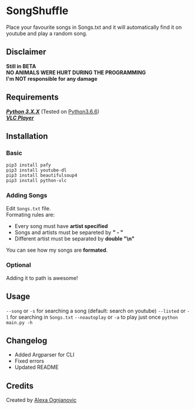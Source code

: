 # SongShuffle
Place your favourite songs in Songs.txt and it will automatically find it on youtube and play a random song.
## Disclaimer
**Still in BETA**<br/>
**NO ANIMALS WERE HURT DURING THE PROGRAMMING**<br/>
**I'm NOT responsible for any damage**
## Requirements
_**[Python 3.X.X](https://www.python.org/downloads/release/python-372/)**_ (Tested on [Python3.6.6](https://www.python.org/downloads/release/python-366/))<br />
_**[VLC Player](https://www.videolan.org/vlc/download-windows.html)**_
## Installation
### Basic
```
pip3 install pafy
pip3 install youtube-dl
pip3 install beautifulsoup4
pip3 install python-vlc
```
### Adding Songs
Edit `Songs.txt` file.<br/>
Formating rules are:
- Every song must have **artist specified**
- Songs and artists must be separeted by **" - "**
- Different artist must be separated by **double "\n"**<br/>

You can see how my songs are **formated**.
### Optional
Adding it to path is awesome!

## Usage
`--song` or `-s` for searching a song (default: search on youtube)
`--listed` or `-l` for searching in `Songs.txt`
`--noautoplay` or `-a` to play just once
```python main.py -h```
## Changelog
- Added Argparser for CLI
- Fixed errors
- Updated README
## Credits
Created by [Alexa Ognjanovic](https://www.github.com/proalexa/)
